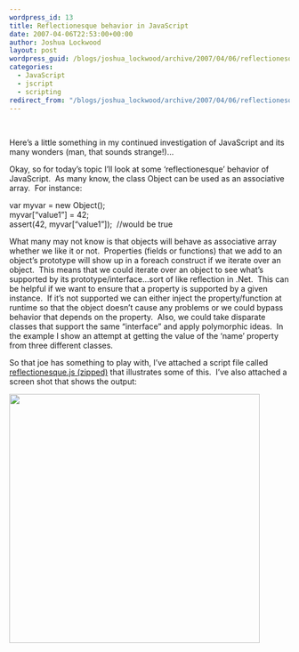 ```yaml
---
wordpress_id: 13
title: Reflectionesque behavior in JavaScript
date: 2007-04-06T22:53:00+00:00
author: Joshua Lockwood
layout: post
wordpress_guid: /blogs/joshua_lockwood/archive/2007/04/06/reflectionesque-behavior-in-javascript.aspx
categories:
  - JavaScript
  - jscript
  - scripting
redirect_from: "/blogs/joshua_lockwood/archive/2007/04/06/reflectionesque-behavior-in-javascript.aspx/"
---
```

&nbsp;


  


Here&#8217;s a little something in my continued investigation of JavaScript and its many wonders (man, that sounds strange!)&#8230;
  


Okay, so for today&#8217;s topic I&#8217;ll look at some &#8216;reflectionesque&#8217; behavior of JavaScript.&nbsp; As many know, the class Object can be used as an associative array.&nbsp; For instance:
  


var myvar = new Object();  
myvar[&#8220;value1&#8221;] = 42;  
assert(42, myvar[&#8220;value1&#8221;]);&nbsp; //would be true
  


What many may not know is that objects will behave as associative array whether we like it or not.&nbsp; Properties (fields or functions) that we add to an object&#8217;s prototype will show up in a foreach construct if we iterate over an object.&nbsp; This means that we could iterate over an object to see what&#8217;s supported by its prototype/interface&#8230;sort of like reflection in .Net.&nbsp; This can be helpful if we want to ensure that a property is supported by a given instance.&nbsp; If it&#8217;s not supported we can either inject the property/function at runtime so that the object doesn&#8217;t cause any problems or we could bypass behavior that depends on the property.&nbsp; Also, we could take disparate classes that support the same &#8220;interface&#8221; and apply polymorphic ideas.&nbsp; In the example I show an attempt at getting the value of the &#8216;name&#8217; property from three different classes.
  


So that joe has something to play with, I&#8217;ve attached a script file called [reflectionesque.js (zipped)](http://www.lostechies.com/files/folders/examplesource/entry111.aspx) that illustrates some of this.&nbsp;&nbsp;I&#8217;ve also attached a screen shot that shows the output:
  


<IMG height="448" src="http://lostechies.com/content/joshualockwood/uploads/2011/03ReflectionesquebehaviorinJavaScript_13309/clip_image002[2][2].jpg" width="450" />